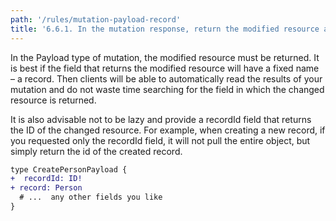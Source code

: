 ```yaml
---
path: '/rules/mutation-payload-record'
title: '6.6.1. In the mutation response, return the modified resource and its id.'
---
```


In the Payload type of mutation, the modified resource must be returned. It is best if the field that returns the modified resource will have a fixed name – a record. Then clients will be able to automatically read the results of your mutation and do not waste time searching for the field in which the changed resource is returned.

It is also advisable not to be lazy and provide a recordId field that returns the ID of the changed resource. For example, when creating a new record, if you requested only the recordId field, it will not pull the entire object, but simply return the id of the created record.

```diff
type CreatePersonPayload {
+  recordId: ID!
+ record: Person
  # ...  any other fields you like
}
```
